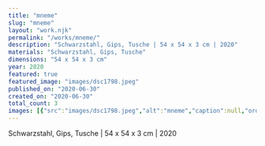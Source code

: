 ```yaml
---
title: "mneme"
slug: "mneme"
layout: "work.njk"
permalink: "/works/mneme/"
description: "Schwarzstahl, Gips, Tusche | 54 x 54 x 3 cm | 2020"
materials: "Schwarzstahl, Gips, Tusche"
dimensions: "54 x 54 x 3 cm"
year: 2020
featured: true
featured_image: "images/dsc1798.jpeg"
published_on: "2020-06-30"
created_on: "2020-06-30"
total_count: 3
images: [{"src":"images/dsc1798.jpeg","alt":"mneme","caption":null,"order":1},{"src":"images/dsc1870.jpeg","alt":"mneme","caption":null,"order":2},{"src":"images/dsc1865.jpeg","alt":"mneme","caption":null,"order":3}]
---
```


Schwarzstahl, Gips, Tusche | 54 x 54 x 3 cm | 2020